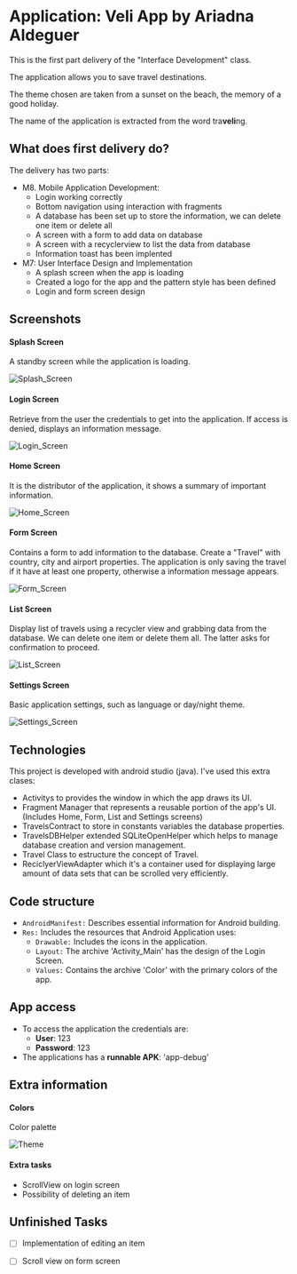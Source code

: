 # Application: Veli App by Ariadna Aldeguer
This is the first part delivery of the "Interface Development" class. 

The application allows you to save travel destinations. 

The theme chosen are taken from a sunset on the beach, the memory of a good holiday. 

The name of the application is extracted from the word tra**veli**ng.


## What does first delivery do? 
The delivery has two parts:
- M8. Mobile Application Development: 
  -  Login working correctly 
  -  Bottom navigation using interaction with fragments
  -  A database has been set up to store the information, we can delete one item or delete all
  -  A screen with a form to add data on database
  -  A screen with a recyclerview to list the data from database
  -  Information toast has been implented
-  M7: User Interface Design and Implementation
    -  A splash screen when the app is loading
    -  Created a logo for the app and the pattern style has been defined
    -  Login and form screen design 

## Screenshots 
#### Splash Screen
A standby screen while the application is loading.

![Splash_Screen](https://user-images.githubusercontent.com/71792438/140075878-b8dd6cdb-d59e-42a3-8d8a-ee39eacc7391.png)


#### Login Screen
Retrieve from the user the credentials to get into the application. If access is denied, displays an information message.

![Login_Screen](https://user-images.githubusercontent.com/71792438/140072995-4371245b-f03c-474a-880f-b551f33546e9.png)

#### Home Screen
It is the distributor of the application, it shows a summary of important information.

![Home_Screen](https://user-images.githubusercontent.com/71792438/140073416-9eca5dea-99c4-4937-bc05-5fb69be91581.png)

#### Form Screen
Contains a form to add information to the database. Create a "Travel" with country, city and airport properties. 
The application is only saving the travel if it have at least one property, otherwise a information message appears.

![Form_Screen](https://user-images.githubusercontent.com/71792438/140073901-82cd417c-aeb0-4e77-8b71-45202616ca49.png)

#### List Screen
Display list of travels using a recycler view and grabbing data from the database.
We can delete one item or delete them all. The latter asks for confirmation to proceed.

![List_Screen](https://user-images.githubusercontent.com/71792438/140078968-f5653530-ecf4-4449-8b5b-cb65abaa5ed9.png)


#### Settings Screen
Basic application settings, such as language or day/night theme.

![Settings_Screen](https://user-images.githubusercontent.com/71792438/140075510-b8e00c20-9c96-449b-8a95-9bfc8635deb8.png)

## Technologies
This project is developed with android studio (java).
I've used this extra clases:
* Activitys to provides the window in which the app draws its UI.
* Fragment Manager that represents a reusable portion of the app's UI. (Includes Home, Form, List and Settings screens)
* TravelsContract to store in constants variables the database properties.
* TravelsDBHelper extended SQLiteOpenHelper which helps to manage database creation and version management.
* Travel Class to estructure the concept of Travel.
* ReciclyerViewAdapter which it's a container used for displaying large amount of data sets that can be scrolled very efficiently.


## Code structure
- `AndroidManifest:` Describes essential information for Android building.
- `Res:` Includes the resources that Android Application uses:
    - `Drawable:` Includes the icons in the application.
    - `Layout:` The archive 'Activity_Main' has the design of the Login Screen.
    - `Values:` Contains the archive 'Color' with the primary colors of the app.

## App access
- To access the application the credentials are:
  - **User**: 123
  - **Password**: 123
- The applications has a **runnable APK**: 'app-debug'

## Extra information
#### Colors
Color palette

![Theme](https://user-images.githubusercontent.com/71792438/140078233-a80492fc-ed2b-4982-9d4f-ff8db8a15579.png)

#### Extra tasks
* ScrollView on login screen
* Possibility of deleting an item

## Unfinished Tasks
- [ ] Implementation of editing an item
- [ ] Scroll view on form screen


